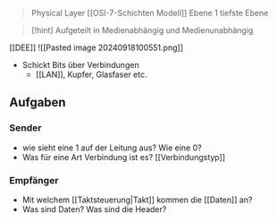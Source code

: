 > Physical Layer
> [[OSI-7-Schichten Modell]] Ebene $1$
> tiefste Ebene

> [!hint] Aufgeteilt in Medienabhängig und Medienunabhängig



[[DEE]]
![[Pasted image 20240918100551.png]]

-  Schickt Bits über Verbindungen
	- [[LAN]], Kupfer, Glasfaser etc.
## Aufgaben

### Sender
- wie sieht eine $1$ auf der Leitung aus? Wie eine $0$?
- Was für eine Art Verbindung ist es? [[Verbindungstyp]]

### Empfänger
- Mit welchem [[Taktsteuerung|Takt]] kommen die [[Daten]] an?
- Was sind Daten? Was sind die Header?